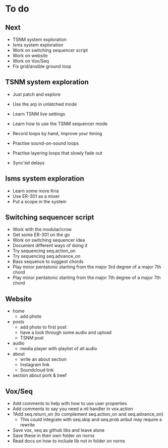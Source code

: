 # To do

## Next
- TSNM system exploration
- Isms system exploration
- Work on switching sequencer script
- Work on website
- Work on Vox/Seq
- Fix grid/ansible ground loop

## TSNM system exploration
- Just patch and explore

- Use the arp in unlatched mode
- Learn TSNM live settings

- Learn how to use the TSNM sequencer mode

- Record loops by hand, improve your timing
- Practise sound-on-sound loops
- Practise layering loops that slowly fade out
- Sync'ed delays

## Isms system exploration
- Learn some more Kria
- Use ER-301 as a mixer
- Put a scope in the system

## Switching sequencer script
- Work with the modular/crow
- Get some ER-301 on the go
- Work on switching sequencer idea
- Document different ways of doing it
- Try sequencing seq.action_on
- Try sequencing seq.advance_on
- Bass sequence to suggest chords
- Play minor pentatonic starting from the major 3rd degree of a major 7th chord
- Play minor pentatonic starting from the major 7th degree of a major 7th chord

## Website
- home
  - add photo
- posts
  - add photo to first post
  - have a look through some audio and upload
  - TSNM post
- audio
  - media player with playlist of all audio
- about
  - write an about section
  - Instagram link
  - Soundcloud link
- section about pork & beef

## Vox/Seq
- Add comments to help with how to use user properties
- Add comments to say you need a nil handler in vox.action
- ?Add seq.return_on (to complement seq.action_on and seq.advance_on)
  - This could integrate with seq.skip and seq.prob anbut may require a rewrite
- Save vox, seq as github libs and leave alone
- Save these in their own folder on norns
- Read docs on how to include lib not in folder on norns
